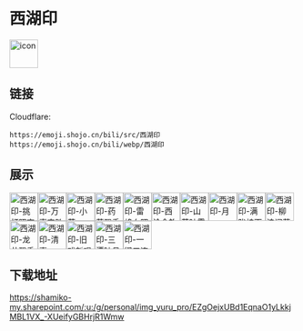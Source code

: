 # 西湖印
<img src="https://emoji.shojo.cn/bili/src/西湖印/icon.png" width="50" height="50" alt="icon">

## 链接
Cloudflare:
```
https://emoji.shojo.cn/bili/src/西湖印
https://emoji.shojo.cn/bili/webp/西湖印
```
## 展示
<img src="https://emoji.shojo.cn/bili/src/西湖印/西湖印-挑灯照夜.png" width="50" height="50" alt="西湖印-挑灯照夜"><img src="https://emoji.shojo.cn/bili/src/西湖印/西湖印-万事定胜.png" width="50" height="50" alt="西湖印-万事定胜"><img src="https://emoji.shojo.cn/bili/src/西湖印/西湖印-小荷.png" width="50" height="50" alt="西湖印-小荷"><img src="https://emoji.shojo.cn/bili/src/西湖印/西湖印-药草飘香.png" width="50" height="50" alt="西湖印-药草飘香"><img src="https://emoji.shojo.cn/bili/src/西湖印/西湖印-雷峰夕照.png" width="50" height="50" alt="西湖印-雷峰夕照"><img src="https://emoji.shojo.cn/bili/src/西湖印/西湖印-西泠余韵.png" width="50" height="50" alt="西湖印-西泠余韵"><img src="https://emoji.shojo.cn/bili/src/西湖印/西湖印-山茶映雪.png" width="50" height="50" alt="西湖印-山茶映雪"><img src="https://emoji.shojo.cn/bili/src/西湖印/西湖印-月.png" width="50" height="50" alt="西湖印-月"><img src="https://emoji.shojo.cn/bili/src/西湖印/西湖印-满陇桂雨.png" width="50" height="50" alt="西湖印-满陇桂雨"><img src="https://emoji.shojo.cn/bili/src/西湖印/西湖印-柳浪闻莺.png" width="50" height="50" alt="西湖印-柳浪闻莺"><img src="https://emoji.shojo.cn/bili/src/西湖印/西湖印-龙井飘香.png" width="50" height="50" alt="西湖印-龙井飘香"><img src="https://emoji.shojo.cn/bili/src/西湖印/西湖印-清嘉.png" width="50" height="50" alt="西湖印-清嘉"><img src="https://emoji.shojo.cn/bili/src/西湖印/西湖印-旧戏新唱.png" width="50" height="50" alt="西湖印-旧戏新唱"><img src="https://emoji.shojo.cn/bili/src/西湖印/西湖印-三潭映月.png" width="50" height="50" alt="西湖印-三潭映月"><img src="https://emoji.shojo.cn/bili/src/西湖印/西湖印-一键三连.png" width="50" height="50" alt="西湖印-一键三连">

## 下载地址

https://shamiko-my.sharepoint.com/:u:/g/personal/img_yuru_pro/EZgOejxUBd1EqnaO1yLkkjMBL1VX_-XUeifyGBHrjR1Wmw
